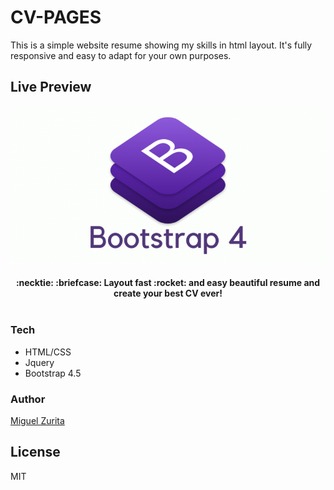 # CV-PAGES

This is a simple website resume showing my skills in html layout. It's fully responsive and easy to adapt for your own purposes.

## Live Preview

<p><a href="https://miguelzurita.com/" target="_blank"> <img src="https://raw.githubusercontent.com/miguelzurita/readmetesting/master/images/bootstrap-logo.png"></a></p>


<h4 align="center">
  :necktie: :briefcase: Layout fast :rocket: and easy beautiful resume and create your best CV ever!
  <br><br>
</h4>


### Tech
  - HTML/CSS
  - Jquery
  - Bootstrap 4.5

### Author
[Miguel Zurita](https://www.linkedin.com/in/url/)

License
----
MIT
